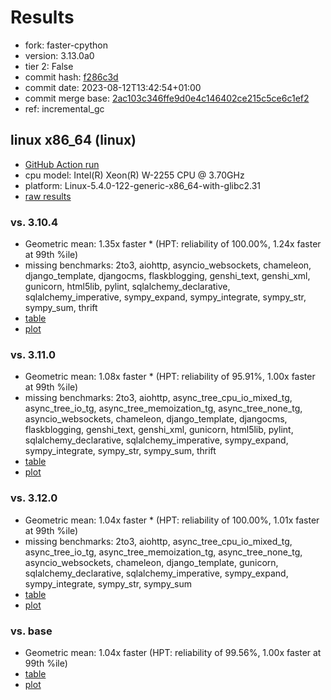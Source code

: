 # Results

- fork: faster-cpython
- version: 3.13.0a0
- tier 2: False
- commit hash: [f286c3d](https://github.com/faster%2dcpython/cpython/commit/f286c3d)
- commit date: 2023-08-12T13:42:54+01:00
- commit merge base: [2ac103c346ffe9d0e4c146402ce215c5ce6c1ef2](https://github.com/faster%2dcpython/cpython/commit/2ac103c346ffe9d0e4c146402ce215c5ce6c1ef2)
- ref: incremental_gc

## linux x86_64 (linux)

- [GitHub Action run](https://github.com/faster-cpython/benchmarking/actions/runs/5925651989)
- cpu model: Intel(R) Xeon(R) W-2255 CPU @ 3.70GHz
- platform: Linux-5.4.0-122-generic-x86_64-with-glibc2.31
- [raw results](bm-20230812-linux-x86_64-faster%252dcpython-incremental_gc-3.13.0a0-f286c3d.json)

### vs. 3.10.4

- Geometric mean: 1.35x faster \* (HPT: reliability of 100.00%, 1.24x faster at 99th %ile)
- missing benchmarks: 2to3, aiohttp, asyncio_websockets, chameleon, django_template, djangocms, flaskblogging, genshi_text, genshi_xml, gunicorn, html5lib, pylint, sqlalchemy_declarative, sqlalchemy_imperative, sympy_expand, sympy_integrate, sympy_str, sympy_sum, thrift
- [table](bm-20230812-linux-x86_64-faster%252dcpython-incremental_gc-3.13.0a0-f286c3d-vs-3.10.4.md)
- [plot](bm-20230812-linux-x86_64-faster%252dcpython-incremental_gc-3.13.0a0-f286c3d-vs-3.10.4.png)

### vs. 3.11.0

- Geometric mean: 1.08x faster \* (HPT: reliability of 95.91%, 1.00x faster at 99th %ile)
- missing benchmarks: 2to3, aiohttp, async_tree_cpu_io_mixed_tg, async_tree_io_tg, async_tree_memoization_tg, async_tree_none_tg, asyncio_websockets, chameleon, django_template, djangocms, flaskblogging, genshi_text, genshi_xml, gunicorn, html5lib, pylint, sqlalchemy_declarative, sqlalchemy_imperative, sympy_expand, sympy_integrate, sympy_str, sympy_sum, thrift
- [table](bm-20230812-linux-x86_64-faster%252dcpython-incremental_gc-3.13.0a0-f286c3d-vs-3.11.0.md)
- [plot](bm-20230812-linux-x86_64-faster%252dcpython-incremental_gc-3.13.0a0-f286c3d-vs-3.11.0.png)

### vs. 3.12.0

- Geometric mean: 1.04x faster \* (HPT: reliability of 100.00%, 1.01x faster at 99th %ile)
- missing benchmarks: 2to3, aiohttp, async_tree_cpu_io_mixed_tg, async_tree_io_tg, async_tree_memoization_tg, async_tree_none_tg, asyncio_websockets, chameleon, django_template, gunicorn, sqlalchemy_declarative, sqlalchemy_imperative, sympy_expand, sympy_integrate, sympy_str, sympy_sum
- [table](bm-20230812-linux-x86_64-faster%252dcpython-incremental_gc-3.13.0a0-f286c3d-vs-3.12.0.md)
- [plot](bm-20230812-linux-x86_64-faster%252dcpython-incremental_gc-3.13.0a0-f286c3d-vs-3.12.0.png)

### vs. base

- Geometric mean: 1.04x faster (HPT: reliability of 99.56%, 1.00x faster at 99th %ile)
- [table](bm-20230812-linux-x86_64-faster%252dcpython-incremental_gc-3.13.0a0-f286c3d-vs-base.md)
- [plot](bm-20230812-linux-x86_64-faster%252dcpython-incremental_gc-3.13.0a0-f286c3d-vs-base.png)

